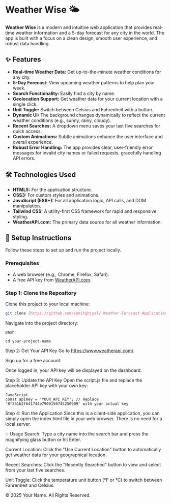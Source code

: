 # Weather Wise 🌤️

**Weather Wise** is a modern and intuitive web application that provides real-time weather information and a 5-day forecast for any city in the world. The app is built with a focus on a clean design, smooth user experience, and robust data handling.

## ✨ Features

- **Real-time Weather Data:** Get up-to-the-minute weather conditions for any city.
- **5-Day Forecast:** View upcoming weather patterns to help plan your week.
- **Search Functionality:** Easily find a city by name.
- **Geolocation Support:** Get weather data for your current location with a single click.
- **Unit Toggle:** Switch between Celsius and Fahrenheit with a button.
- **Dynamic UI:** The background changes dynamically to reflect the current weather conditions (e.g., sunny, rainy, cloudy).
- **Recent Searches:** A dropdown menu saves your last five searches for quick access.
- **Custom Animations:** Subtle animations enhance the user interface and overall experience.
- **Robust Error Handling:** The app provides clear, user-friendly error messages for invalid city names or failed requests, gracefully handling API errors.

## 🛠️ Technologies Used

- **HTML5:** For the application structure.
- **CSS3:** For custom styles and animations.
- **JavaScript (ES6+):** For all application logic, API calls, and DOM manipulation.
- **Tailwind CSS:** A utility-first CSS framework for rapid and responsive styling.
- **WeatherAPI.com:** The primary data source for all weather information.

## 🚀 Setup Instructions

Follow these steps to set up and run the project locally.

### Prerequisites

- A web browser (e.g., Chrome, Firefox, Safari).
- A free API key from [WeatherAPI.com](https://www.weatherapi.com/).

### Step 1: Clone the Repository

Clone this project to your local machine:
```bash
git clone [https://github.com/sumitghiyal/-Weather-Forecast-Application.git]
```
Navigate into the project directory:
```
Bash

cd your-project-name
```
Step 2: Get Your API Key
Go to https://www.weatherapi.com/.

Sign up for a free account.

Once logged in, your API key will be displayed on the dashboard.

Step 3: Update the API Key
Open the script.js file and replace the placeholder API key with your own key:

```
JavaScript
const apiKey = 'YOUR_API_KEY'; // Replace '8f361b2f641744e7900150745250909' with your actual key
```
Step 4: Run the Application
Since this is a client-side application, you can simply open the index.html file in your web browser. There is no need for a local server.

💡 Usage
Search: Type a city name into the search bar and press the magnifying glass button or hit Enter.

Current Location: Click the "Use Current Location" button to automatically get weather data for your geographical location.

Recent Searches: Click the "Recently Searched" button to view and select from your last five searches.

Unit Toggle: Click the temperature unit button (°F or °C) to switch between Fahrenheit and Celsius.

© 2025 Your Name. All Rights Reserved.

